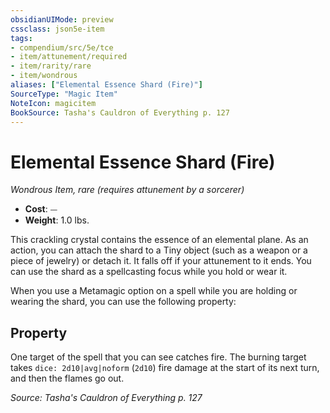 ```yaml
---
obsidianUIMode: preview
cssclass: json5e-item
tags:
- compendium/src/5e/tce
- item/attunement/required
- item/rarity/rare
- item/wondrous
aliases: ["Elemental Essence Shard (Fire)"]
SourceType: "Magic Item"
NoteIcon: magicitem
BookSource: Tasha's Cauldron of Everything p. 127
---
```

# Elemental Essence Shard (Fire)
*Wondrous Item, rare (requires attunement by a sorcerer)*  

- **Cost**: ⏤
- **Weight**: 1.0 lbs.

This crackling crystal contains the essence of an elemental plane. As an action, you can attach the shard to a Tiny object (such as a weapon or a piece of jewelry) or detach it. It falls off if your attunement to it ends. You can use the shard as a spellcasting focus while you hold or wear it.

When you use a Metamagic option on a spell while you are holding or wearing the shard, you can use the following property:

## Property

One target of the spell that you can see catches fire. The burning target takes `dice: 2d10|avg|noform` (`2d10`) fire damage at the start of its next turn, and then the flames go out.

*Source: Tasha's Cauldron of Everything p. 127*